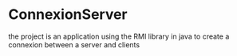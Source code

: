 # ConnexionServer
the project is an application using the RMI library in java to create a connexion between a server and clients 
